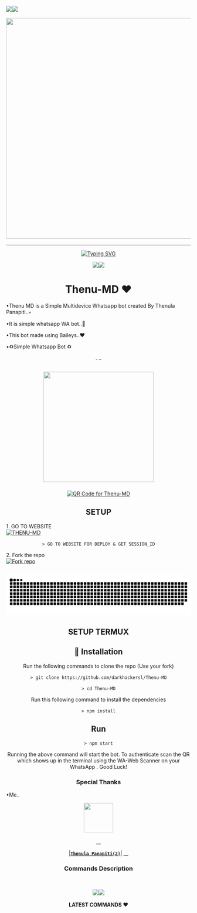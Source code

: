 <a><img src='https://i.imgur.com/LyHic3i.gif'/></a><a><img src='https://i.imgur.com/LyHic3i.gif'/></a>
<div class = "repo" align = "center">
 
<a href = "#">
<img src = "https://i.ibb.co/vLr3s62/9230af94-e390-4873-9502-33167e8a4b79.jpg"  width="650" height="600">
</img>
<p align="center">  
  
***
  
<a href="https://git.io/typing-svg"><img src="https://readme-typing-svg.demolab.com?font=Black+Ops+One&size=50&pause=1000&color=1BAFBAFF&center=true&width=910&height=100&lines=THANKS FOR CHOOSING ;Thenu MD " alt="Typing SVG" /></a>
  </p>
  <a><img src='https://i.imgur.com/LyHic3i.gif'/></a><a><img src='https://i.imgur.com/LyHic3i.gif'/></a>
   
# Thenu-MD ❤️
<p align="left">•Thenu MD is a Simple Multidevice Whatsapp bot created By Thenula Panapiti..💀</p>
<p align="left">•It is simple whatsapp WA bot..🤗</p>
<p align="left">•This bot made using Baileys..❤️</p>
<p align="left">•♻️Simple Whatsapp Bot ♻️

. .. 

## <img src="https://camo.githubusercontent.com/3e4ba60aaf08d8e8b8b91661ac3c263e3b0bb8ded371128dc3fe9b84b5464e42/68747470733a2f2f6d656469612e74656e6f722e636f6d2f726550446644574f33586f41414141642f6861636b696e672e676966" height="300" width="300">

<div align="center">

<a href="https://app.jotform.com/242574628397470?utm_source=share-qr&utm_medium=website&utm_campaign=portal-app&utm_term=242574628397470" rel="no-follow"><img src="https://www.jotform.com/uploads/sdcwesternmusic12/form_files/242574628397470_1726329005_qrcode_muse.png" width="300" style="max-width: 200px" alt="QR Code for Thenu-MD"/></a>
 
## SETUP


 <p align="left">1. GO TO WEBSITE
    <br>
<a href='https://thenu-ofc-web.vercel.app/' target="_blank"><img alt='THENU-MD' src='https://img.shields.io/badge/Website-100000?style=for-the-badge&logo=scan&logoColor=white&labelColor=black&color=black'/></a></p>

 ```SH
> GO TO WEBSITE FOR DEPLOY & GET SESSION_ID

 ```

<p align="left">2. Fork the repo
    <br>
<a href='https://github.com/darkhackersl/Thenu-MD/fork' target="_blank"><img alt='Fork repo' src='https://img.shields.io/badge/Fork Repo-100000?style=for-the-badge&logo=scan&logoColor=white&labelColor=black&color=black'/></a></p>

## 
<p align="center">
    <img src="https://github.com/Platane/snk/raw/output/github-contribution-grid-snake.svg" alt="nz" width="700"/>
</p>


## SETUP TERMUX 

 

 ## 🚀 Installation

 Run the following commands to clone the repo (Use your fork)
 ```SH
> git clone https://github.com/darkhackersl/Thenu-MD

 ```
 ```SH
> cd Thenu-MD
 ```

 Run this following command to install the dependencies 
 ```SH
 > npm install
 ```

 ##  Run

 ```SH
 > npm start
 ```
 Running the above command will start the bot. To authenticate scan the QR which shows up in the terminal using the WA-Web Scanner on your WhatsApp . Good Luck!




### Special Thanks  

   <p align="left">•Me..</p>

   <p align="center"><a href="https://github.com/thenumd/"><img src="https://avatars.githubusercontent.com/u/183285913?v=4" width=80 height=80></a></p> 
   __
<p align="left">

 |**[`Thenula Panapiti(2)`](https://github.com/thenumd)**|
 __
 </p>

### Commands Description 
<p align="centercentert">
  <a href="#"><img src="http://readme-typing-svg.herokuapp.com?color=ff00ab&center=true&vCenter=true&multiline=false&lines=Bot+Commands" alt="">
  </p>
  <a><img src='https://i.imgur.com/LyHic3i.gif'/></a><a><img src='https://i.imgur.com/LyHic3i.gif'/></a>

**LATEST COMMANDS ❤️**
<p aling="left">



